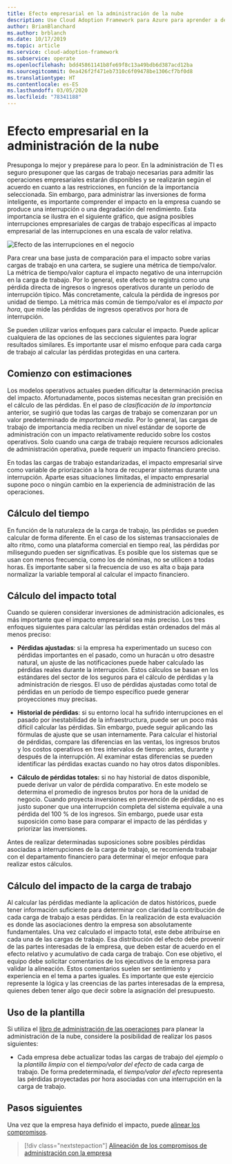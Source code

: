 ```yaml
---
title: Efecto empresarial en la administración de la nube
description: Use Cloud Adoption Framework para Azure para aprender a determinar y comprender el impacto que las interrupciones o la degradación del rendimiento pueden tener en su negocio.
author: BrianBlanchard
ms.author: brblanch
ms.date: 10/17/2019
ms.topic: article
ms.service: cloud-adoption-framework
ms.subservice: operate
ms.openlocfilehash: bdd45861141b8fe69f8c13a49bdb6d387acd12ba
ms.sourcegitcommit: 0ea426f2f471eb7310c6f09478be1306cf7bf0d8
ms.translationtype: HT
ms.contentlocale: es-ES
ms.lasthandoff: 03/05/2020
ms.locfileid: "78341188"
---
```

# <a name="business-impact-in-cloud-management"></a>Efecto empresarial en la administración de la nube

Presuponga lo mejor y prepárese para lo peor. En la administración de TI es seguro presuponer que las cargas de trabajo necesarias para admitir las operaciones empresariales estarán disponibles y se realizarán según el acuerdo en cuanto a las restricciones, en función de la importancia seleccionada. Sin embargo, para administrar las inversiones de forma inteligente, es importante comprender el impacto en la empresa cuando se produce una interrupción o una degradación del rendimiento. Esta importancia se ilustra en el siguiente gráfico, que asigna posibles interrupciones empresariales de cargas de trabajo específicas al impacto empresarial de las interrupciones en una escala de valor relativa.

![Efecto de las interrupciones en el negocio](../../_images/manage/time-value-impact.png)

Para crear una base justa de comparación para el impacto sobre varias cargas de trabajo en una cartera, se sugiere una métrica de tiempo/valor. La métrica de tiempo/valor captura el impacto negativo de una interrupción en la carga de trabajo. Por lo general, este efecto se registra como una pérdida directa de ingresos o ingresos operativos durante un período de interrupción típico. Más concretamente, calcula la pérdida de ingresos por unidad de tiempo. La métrica más común de tiempo/valor es el *impacto por hora*, que mide las pérdidas de ingresos operativos por hora de interrupción.

Se pueden utilizar varios enfoques para calcular el impacto. Puede aplicar cualquiera de las opciones de las secciones siguientes para lograr resultados similares. Es importante usar el mismo enfoque para cada carga de trabajo al calcular las pérdidas protegidas en una cartera.

## <a name="start-with-estimates"></a>Comienzo con estimaciones

Los modelos operativos actuales pueden dificultar la determinación precisa del impacto. Afortunadamente, pocos sistemas necesitan gran precisión en el cálculo de las pérdidas. En el paso de *clasificación de la importancia* anterior, se sugirió que todas las cargas de trabajo se comenzaran por un valor predeterminado de *importancia media*. Por lo general, las cargas de trabajo de importancia media reciben un nivel estándar de soporte de administración con un impacto relativamente reducido sobre los costos operativos. Solo cuando una carga de trabajo requiere recursos adicionales de administración operativa, puede requerir un impacto financiero preciso.

En todas las cargas de trabajo estandarizadas, el impacto empresarial sirve como variable de priorización a la hora de recuperar sistemas durante una interrupción. Aparte esas situaciones limitadas, el impacto empresarial supone poco o ningún cambio en la experiencia de administración de las operaciones.

## <a name="calculate-time"></a>Cálculo del tiempo

En función de la naturaleza de la carga de trabajo, las pérdidas se pueden calcular de forma diferente. En el caso de los sistemas transaccionales de alto ritmo, como una plataforma comercial en tiempo real, las pérdidas por milisegundo pueden ser significativas. Es posible que los sistemas que se usan con menos frecuencia, como los de nóminas, no se utilicen a todas horas. Es importante saber si la frecuencia de uso es alta o baja para normalizar la variable temporal al calcular el impacto financiero.

## <a name="calculate-total-impact"></a>Cálculo del impacto total

Cuando se quieren considerar inversiones de administración adicionales, es más importante que el impacto empresarial sea más preciso. Los tres enfoques siguientes para calcular las pérdidas están ordenados del más al menos preciso:

- **Pérdidas ajustadas**: si la empresa ha experimentado un suceso con pérdidas importantes en el pasado, como un huracán u otro desastre natural, un ajuste de las notificaciones puede haber calculado las pérdidas reales durante la interrupción. Estos cálculos se basan en los estándares del sector de los seguros para el cálculo de pérdidas y la administración de riesgos. El uso de pérdidas ajustadas como total de pérdidas en un período de tiempo específico puede generar proyecciones muy precisas.

- **Historial de pérdidas**: si su entorno local ha sufrido interrupciones en el pasado por inestabilidad de la infraestructura, puede ser un poco más difícil calcular las pérdidas. Sin embargo, puede seguir aplicando las fórmulas de ajuste que se usan internamente. Para calcular el historial de pérdidas, compare las diferencias en las ventas, los ingresos brutos y los costos operativos en tres intervalos de tiempo: antes, durante y después de la interrupción. Al examinar estas diferencias se pueden identificar las pérdidas exactas cuando no hay otros datos disponibles.

- **Cálculo de pérdidas totales:** si no hay historial de datos disponible, puede derivar un valor de pérdida comparativo. En este modelo se determina el promedio de ingresos brutos por hora de la unidad de negocio. Cuando proyecta inversiones en prevención de pérdidas, no es justo suponer que una interrupción completa del sistema equivale a una pérdida del 100 % de los ingresos. Sin embargo, puede usar esta suposición como base para comparar el impacto de las pérdidas y priorizar las inversiones.

Antes de realizar determinadas suposiciones sobre posibles pérdidas asociadas a interrupciones de la carga de trabajo, se recomienda trabajar con el departamento financiero para determinar el mejor enfoque para realizar estos cálculos.

## <a name="calculate-workload-impact"></a>Cálculo del impacto de la carga de trabajo

Al calcular las pérdidas mediante la aplicación de datos históricos, puede tener información suficiente para determinar con claridad la contribución de cada carga de trabajo a esas pérdidas. En la realización de esta evaluación es donde las asociaciones dentro la empresa son absolutamente fundamentales. Una vez calculado el impacto total, este debe atribuirse en cada una de las cargas de trabajo. Esa distribución del efecto debe provenir de las partes interesadas de la empresa, que deben estar de acuerdo en el efecto relativo y acumulativo de cada carga de trabajo. Con ese objetivo, el equipo debe solicitar comentarios de los ejecutivos de la empresa para validar la alineación. Estos comentarios suelen ser sentimiento y experiencia en el tema a partes iguales. Es importante que este ejercicio represente la lógica y las creencias de las partes interesadas de la empresa, quienes deben tener algo que decir sobre la asignación del presupuesto.

## <a name="use-the-template"></a>Uso de la plantilla

Si utiliza el [libro de administración de las operaciones](https://raw.githubusercontent.com/microsoft/CloudAdoptionFramework/master/manage/opsmanagementworkbook.xlsx) para planear la administración de la nube, considere la posibilidad de realizar los pasos siguientes:

- Cada empresa debe actualizar todas las cargas de trabajo del *ejemplo* o la *plantilla limpia* con el *tiempo/valor del efecto* de cada carga de trabajo. De forma predeterminada, el *tiempo/valor del efecto* representa las pérdidas proyectadas por hora asociadas con una interrupción en la carga de trabajo.

## <a name="next-steps"></a>Pasos siguientes

Una vez que la empresa haya definido el impacto, puede [alinear los compromisos](./commitment.md).

> [!div class="nextstepaction"]
> [Alineación de los compromisos de administración con la empresa](./commitment.md)
